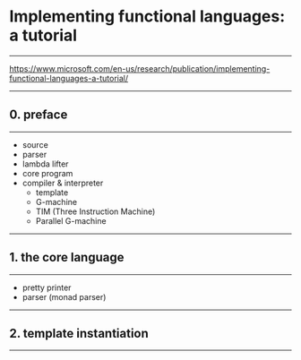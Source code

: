 # Implementing functional languages: a tutorial

---

https://www.microsoft.com/en-us/research/publication/implementing-functional-languages-a-tutorial/

---

## 0. preface

---

- source
- parser
- lambda lifter
- core program
- compiler & interpreter
    - template
    - G-machine
    - TIM (Three Instruction Machine)
    - Parallel G-machine

---

## 1. the core language

---

- pretty printer
- parser (monad parser)

---

## 2. template instantiation

---


